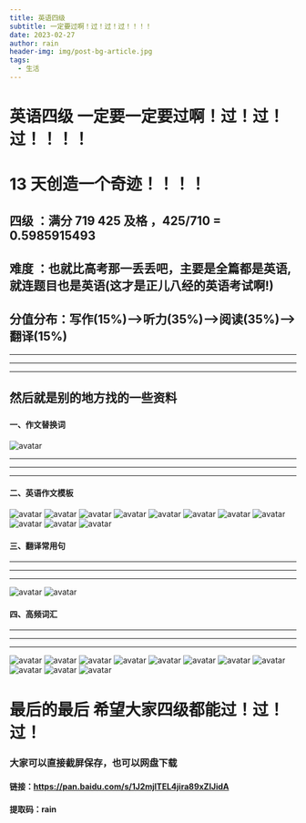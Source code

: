 ```yaml
---
title: 英语四级
subtitle: 一定要过啊！过！过！过！！！！
date: 2023-02-27
author: rain
header-img: img/post-bg-article.jpg
tags:
  - 生活
---
```


# 英语四级 一定要一定要过啊！过！过！过！！！！

# 13 天创造一个奇迹！！！！

## 四级 ：满分 719 425 及格 ，425/710 = 0.5985915493

## 难度 ：也就比高考那一丢丢吧，主要是全篇都是英语,就连题目也是英语(这才是正儿八经的英语考试啊!)

## 分值分布：写作(15%)-->听力(35%)-->阅读(35%)-->翻译(15%)

---

---

---

## 然后就是别的地方找的一些资料

###

#### 一、作文替换词

![avatar](/img/siji/zuowen-ci.jpg)

---

---

---

#### 二、英语作文模板

![avatar](</img/siji/zuowen%20(1).jpg>)
![avatar](</img/siji/zuowen%20(2).jpg>)
![avatar](</img/siji/zuowen%20(3).jpg>)
![avatar](</img/siji/zuowen%20(4).jpg>)
![avatar](</img/siji/zuowen%20(5).jpg>)
![avatar](</img/siji/zuowen%20(6).jpg>)
![avatar](</img/siji/zuowen%20(7).jpg>)
![avatar](</img/siji/zuowen%20(8).jpg>)
![avatar](</img/siji/zuowen%20(9).jpg>)
![avatar](</img/siji/zuowen%20(10).jpg>)
![avatar](</img/siji/zuowen%20(11).jpg>)

#### 三、翻译常用句

---

---

---

![avatar](</img/siji/fanyi%20(1).jpg>)
![avatar](</img/siji/fanyi%20(2).jpg>)

#### 四、高频词汇

---

---

---

![avatar](</img/siji/ci%20(11).jpg>)
![avatar](</img/siji/ci%20(1).jpg>)
![avatar](</img/siji/ci%20(2).jpg>)
![avatar](</img/siji/ci%20(3).jpg>)
![avatar](</img/siji/ci%20(4).jpg>)
![avatar](</img/siji/ci%20(5).jpg>)
![avatar](</img/siji/ci%20(6).jpg>)
![avatar](</img/siji/ci%20(7).jpg>)
![avatar](</img/siji/ci%20(8).jpg>)
![avatar](</img/siji/ci%20(9).jpg>)
![avatar](</img/siji/ci%20(10).jpg>)

# 最后的最后 希望大家四级都能过！过！过！

### 大家可以直接截屏保存，也可以网盘下载

#### 链接：https://pan.baidu.com/s/1J2mjlTEL4jira89xZlJidA

#### 提取码：rain
